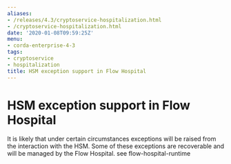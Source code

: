 ```yaml
---
aliases:
- /releases/4.3/cryptoservice-hospitalization.html
- /cryptoservice-hospitalization.html
date: '2020-01-08T09:59:25Z'
menu:
- corda-enterprise-4-3
tags:
- cryptoservice
- hospitalization
title: HSM exception support in Flow Hospital
---
```



# HSM exception support in Flow Hospital

It is likely that under certain circumstances exceptions will be raised from the interaction with the HSM.
            Some of these exceptions are recoverable and will be managed by the Flow Hospital.  see flow-hospital-runtime


